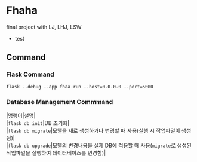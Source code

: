 # Fhaha

final project with LJ, LHJ, LSW

- test

## Command

### Flask Command

`flask --debug --app fhaa run --host=0.0.0.0 --port=5000`

### Database Management Commmand

|명령어|설명|  
|`flask db init`|DB 초기화|  
|`flask db migrate`|모델을 새로 생성하거나 변경할 때 사용(실행 시 작업파일이 생성됨)|  
|`flask db upgrade`|모델의 변경내용을 실제 DB에 적용할 때 사용(`migrate`로 생성된 작업파일을 실행하여 데이터베이스를 변경함)|
